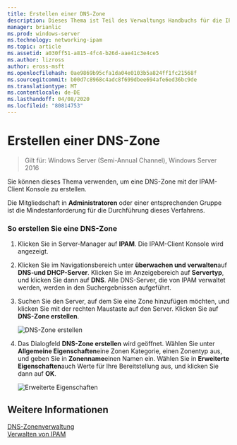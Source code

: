```yaml
---
title: Erstellen einer DNS-Zone
description: Dieses Thema ist Teil des Verwaltungs Handbuchs für die IP-Adressverwaltung (IPAM) in Windows Server 2016.
manager: brianlic
ms.prod: windows-server
ms.technology: networking-ipam
ms.topic: article
ms.assetid: a030ff51-a815-4fc4-b26d-aae41c3e4ce5
ms.author: lizross
author: eross-msft
ms.openlocfilehash: 0ae9869b95cfa1da04e0103b5a824ff1fc21568f
ms.sourcegitcommit: b00d7c8968c4adc8f699dbee694afe6ed36bc9de
ms.translationtype: MT
ms.contentlocale: de-DE
ms.lasthandoff: 04/08/2020
ms.locfileid: "80814753"
---
```

# <a name="create-a-dns-zone"></a>Erstellen einer DNS-Zone

>Gilt für: Windows Server (Semi-Annual Channel), Windows Server 2016

Sie können dieses Thema verwenden, um eine DNS-Zone mit der IPAM-Client Konsole zu erstellen.  
  
Die Mitgliedschaft in **Administratoren** oder einer entsprechenden Gruppe ist die Mindestanforderung für die Durchführung dieses Verfahrens.  
  
### <a name="to-create-a-dns-zone"></a>So erstellen Sie eine DNS-Zone  
  
1.  Klicken Sie in Server-Manager auf **IPAM**. Die IPAM-Client Konsole wird angezeigt.  
  
2.  Klicken Sie im Navigationsbereich unter **überwachen und verwalten**auf **DNS-und DHCP-Server**. Klicken Sie im Anzeigebereich auf **Servertyp**, und klicken Sie dann auf **DNS**. Alle DNS-Server, die von IPAM verwaltet werden, werden in den Suchergebnissen aufgeführt.  
  
3.  Suchen Sie den Server, auf dem Sie eine Zone hinzufügen möchten, und klicken Sie mit der rechten Maustaste auf den Server.  Klicken Sie auf **DNS-Zone erstellen**.  
  
    ![DNS-Zone erstellen](../../media/Create-a-DNS-Zone/ipam_CreateDNSZone_01a.jpg)  
  
4.  Das Dialogfeld **DNS-Zone erstellen** wird geöffnet. Wählen Sie unter **Allgemeine Eigenschaften**eine Zonen Kategorie, einen Zonentyp aus, und geben Sie in **Zonenname**einen Namen ein. Wählen Sie in **Erweiterte Eigenschaften**auch Werte für Ihre Bereitstellung aus, und klicken Sie dann auf **OK**.  
  
    ![Erweiterte Eigenschaften](../../media/Create-a-DNS-Zone/ipam_CreateDNSZone_02a.jpg)  
  
## <a name="see-also"></a>Weitere Informationen  
[DNS-Zonenverwaltung](DNS-Zone-Management.md)  
[Verwalten von IPAM](Manage-IPAM.md)  
  


